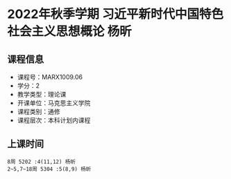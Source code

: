 # 2022年秋季学期 习近平新时代中国特色社会主义思想概论 杨昕






## 课程信息

- 课程号：MARX1009.06
- 学分：2
- 教学类型：理论课
- 开课单位：马克思主义学院
- 课程类别：通修
- 课程层次：本科计划内课程

## 上课时间

```
8周 5202 :4(11,12) 杨昕
2~5,7~18周 5304 :5(8,9) 杨昕
```

